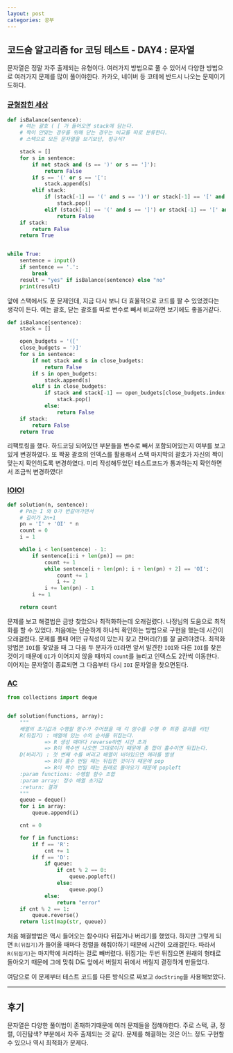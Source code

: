 ```yaml
---
layout: post
categories: 공부
---
```


## 코드숨 알고리즘 for 코딩 테스트 - DAY4 : 문자열

문자열은 정말 자주 출제되는 유형이다. 여러가지 방법으로 풀 수 있어서 다양한 방법으로 여러가지 문제를 많이 풀어야한다. 
카카오, 네이버 등 코테에 반드시 나오는 문제이기도하다. 

### [균형잡힌 세상](https://www.acmicpc.net/problem/4949)
```python
def isBalance(sentence):
    # 여는 괄호 ( [ 가 들어오면 stack에 담는다.
    # 짝이 안맞는 경우를 위해 닫는 경우는 비교를 따로 분류한다.
    # 스택으로 모든 문자열을 보기보단, 정규식?

    stack = []
    for s in sentence:
        if not stack and (s == ')' or s == ']'):
            return False
        if s == '(' or s == '[':
            stack.append(s)
        elif stack:
            if (stack[-1] == '(' and s == ')') or stack[-1] == '[' and s == ']':
                stack.pop()
            elif (stack[-1] == '(' and s == ']') or stack[-1] == '[' and s == ')':
                return False
    if stack:
        return False
    return True


while True:
    sentence = input()
    if sentence == '.':
        break
    result = "yes" if isBalance(sentence) else "no"
    print(result)
```

앞에 스택에서도 푼 문제인데, 지금 다시 보니 더 효율적으로 코드를 짤 수 있었겠다는 생각이 든다. 여는 괄호, 닫는 괄호를 따로 변수로 빼서 비교하면 보기에도 좋을거같다. 

```python
def isBalance(sentence):
    stack = []

    open_budgets = '(['
    close_budgets = ')]'
    for s in sentence:
        if not stack and s in close_budgets:
            return False
        if s in open_budgets:
            stack.append(s)
        elif s in close_budgets:
            if stack and stack[-1] == open_budgets[close_budgets.index(s)]:
                stack.pop()
            else:
                return False
    if stack:
        return False
    return True
```
리팩토링을 했다. 하드코딩 되어있던 부분들을 변수로 빼서 포함되어있는지 여부를 보고있게 변경하였다. 또 짝꿍 괄호의 인덱스를 활용해서 스택 마지막의 괄호가 자신의 짝이 맞는지 확인하도록 변경하였다. 미리 작성해두었던 테스트코드가 통과하는지 확인하면서 조금씩 변경하였다! 


### [IOIOI](https://www.acmicpc.net/problem/5525)

```python
def solution(n, sentence):
    # Pn는 I 와 O가 번갈아가면서
    # 길이가 2n+1
    pn = 'I' + 'OI' * n
    count = 0
    i = 1

    while i < len(sentence) - 1:
        if sentence[i:i + len(pn)] == pn:
            count += 1
            while sentence[i + len(pn): i + len(pn) + 2] == 'OI':
                count += 1
                i += 2
            i += len(pn) - 1
        i += 1

    return count
```
문제를 보고 해결법은 금방 찾았으나 최적화하는데 오래걸렸다. 나정님의 도움으로 최적화를 할 수 있었다. 
처음에는 단순하게 하나씩 확인하는 방법으로 구현을 했는데 시간이 오래걸렸다. 문제를 풀때 어떤 규칙성이 있는지 찾고 잔머리(?)를 잘 굴려야겠다. 
최적화 방법은 `IOI`를 찾았을 때 그 다음 두 문자가 `OI`라면 앞서 발견한 `IOI`와 다른 `IOI`를 찾은것이기 때문에 `OI`가 이어지지 않을 때까지 `count`를 늘리고 인덱스도 2칸씩 이동한다. 이어지는 문자열이 종료되면 그 다음부터 다시 `IOI` 문자열을 찾으면된다. 

### [AC](https://www.acmicpc.net/problem/5430)

```python
from collections import deque


def solution(functions, array):
    """
    배열의 초기값과 수행할 함수가 주어졌을 때 각 함수를 수행 후 최종 결과를 리턴
    R(뒤집기) : 배열에 있는 수의 순서를 뒤집는다.
            => R 생성 때마다 reverse하면 시간 초과
            => R이 짝수번 나오면 그대로이기 때문에 총 합이 홀수이면 뒤집는다.
    D(버리기) : 첫 번째 수를 버리고 배열이 비어있으면 에러를 발생
            => R이 홀수 번일 때는 뒤집힌 것이기 때문에 pop
            => R이 짝수 번일 때는 원래로 돌아오기 때문에 popleft
    :param functions: 수행할 함수 조합
    :param array: 정수 배열 초기값
    :return: 결과
    """
    queue = deque()
    for i in array:
        queue.append(i)

    cnt = 0

    for f in functions:
        if f == 'R':
            cnt += 1
        if f == 'D':
            if queue:
                if cnt % 2 == 0:
                    queue.popleft()
                else:
                    queue.pop()
            else:
                return "error"
    if cnt % 2 == 1:
        queue.reverse()
    return list(map(str, queue))
```
처음 해결방법은 역시 들어오는 함수마다 뒤집거나 버리기를 했었다. 하지만 그렇게 되면 `R(뒤집기)`가 들어올 때마다 정렬을 해줘야하기 때문에 시간이 오래걸린다. 
따라서 `R(뒤집기)`는 마지막에 처리하는 걸로 빼버렸다. 뒤집기는 두번 뒤집으면 원래의 형태로 돌아오기 때문에 그에 맞춰 D도 앞에서 버릴지 뒤에서 버릴지 결정하게 만들었다. 

여담으로 이 문제부터 테스트 코드를 다른 방식으로 짜보고 `docString`을 사용해보았다.

***

## 후기 

문자열은 다양한 풀이법이 존재하기때문에 여러 문제들을 접해야한다. 주로 스택, 큐, 정렬, 이진탐색? 부분에서 자주 출제되는 것 같다. 문제를 해결하는 것은 어느 정도 구현할 수 있으나 역시 최적화가 문제다. 

